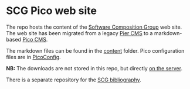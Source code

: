 # SCG Pico web site

The repo hosts the content of the [Software Composition Group](http://scg.unibe.ch) web site. The web site has been migrated from a legacy [Pier CMS](https://www.piercms.com) to a markdown-based [Pico CMS](https://picocms.org).

The markdown files can be found in the [content](content) folder. Pico configuration files are in [PicoConfig](PicoConfig).

**NB:** The downloads are not stored in this repo, but directly [on the server](http://scg.unibe.ch/assets/).

There is a separate repository for the [SCG bibliography](https://github.com/scgbern/scgbib).

